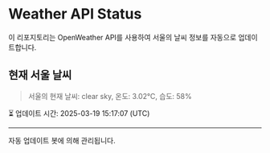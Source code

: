 
# Weather API Status

이 리포지토리는 OpenWeather API를 사용하여 서울의 날씨 정보를 자동으로 업데이트합니다.

## 현재 서울 날씨
> 서울의 현재 날씨: clear sky, 온도: 3.02°C, 습도: 58%

⏳ 업데이트 시간: 2025-03-19 15:17:07 (UTC)

---
자동 업데이트 봇에 의해 관리됩니다.
